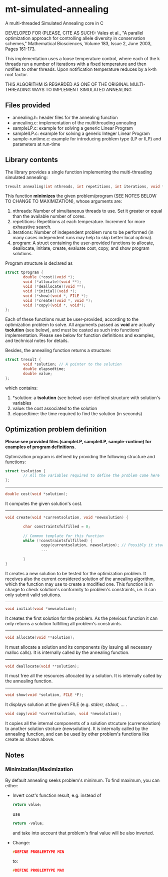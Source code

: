 # mt-simulated-annealing
A multi-threaded Simulated Annealing core in C

DEVELOPED FOR (PLEASE, CITE AS SUCH):
Vales et al., "A parallel optimization approach for controlling allele diversity in conservation schemes,"
Mathematical Biosciences, Volume 183, Issue 2, June 2003, Pages 161-173.

This implementation uses a loose temperature control, where each of the k threads run a number of iterations
with a fixed temperature and then notifies to other threads. Upon notification temperature reduces by 
a k-th root factor.

THIS ALGORITHM IS REGARDED AS ONE OF THE ORIGINAL MULTI-THREADING WAYS TO IMPLEMENT SIMULATED ANNEALING


<h2>Files provided</h2>

<ul>
<li> annealing.h: header files for the annealing function
<li> annealing.c: implementation of the multithreading annealing
<li> sampleLP.c: example for solving a generic Linear Program
<li> sampleILP.c: example for solving a generic Integer Linear Program
<li> sample-runtime.c: example for introducing problem type (LP or ILP) and parameters at run-time
</ul>

<h2>Library contents</h2>

The library provides a single function implementing the multi-threading simulated annealing:<br>

```c
tresult annealing(int nthreads, int repetitions, int iterations, void *program);
```

This function <b>minimizes</b> the given problem/program (SEE NOTES BELOW TO CHANGE TO MAXIMIZATION), whose arguments are:

<ol>
<li> nthreads: Number of simultaneous threads to use. Set it greater or equal than the available number of cores.
<li> repetitions: Repetitions at each temperature. Increment for more exhaustive search. 
<li> iterations: Number of independent problem runs to be performed (in many cases independent runs may help to skip better local optima). 
<li> program: A struct containing the user-provided functions to allocate, deallocate, initiate, create, evaluate cost, copy, and show program solutions.
</ol>

Program structure is declared as 

```c
struct tprogram {
        double (*cost)(void *);
        void (*allocate)(void **);
        void (*deallocate)(void **);
        void (*initial)(void *);
        void (*show)(void *, FILE *);
        void (*create)(void *, void *);
        void (*copy)(void *, void*);
};
```

Each of these functions must be user-provided, according to the optimization problem to solve. All arguments passed as <b>void</b> are actually <b>tsolution</b> (see below), and must be casted as such into functions' implementation. Please see below for function definitions and examples, and technical notes for details. 

Besides, the annealing function returns a structure:

```c
struct tresult {
        void *solution; // A pointer to the solution
        double elapsedtime;
        double value;
};
```

which contains: 

<ol>
<li> *solution: a <b>tsolution</b> (see below) user-defined structure with solution's variables   
<li> value: the cost associated to the solution
<li> elapsedtime: the time required to find the solution (in seconds)
</ol>

<h2>Optimization problem definition</h2>

<b>Please see provided files (sampleLP, sampleILP, sample-runtime) for examples of program definitions.</b>

Optimization program is defined by providing the following structure and functions:

```c
struct tsolution {
        // All the variables required to define the problem come here
};
```
<hr>

```c
double cost(void *solution); 
```

It computes the given solution's cost.

<hr>

```c
void create(void *currentsolution, void *newsolution) {

        char constraintsfulfilled = 0;
        
        // Common template for this function
        while (!constraintsfulfilled) {
                copy(currentsolution, newsolution); // Possibly it starts by creating a copy of the current solution
                ...
                
        }
}
```
It creates a new solution to be tested for the optimization problem. It receives also the current considered solution of the annealing algorithm, which the function may use to create a modified one. This function is in charge to check solution's conformity to problem's constraints, i.e. it can only submit valid solutions.
<hr>

```c
void initial(void *newsolution);
```

It creates the first solution for the problem. As the previous function it can only returns a solution fulfilling all problem's constraints. 
<hr>

```c
void allocate(void **solution);
```
It must allocate a solution and its components (by issuing all necessary malloc calls). It is internally called by the annealing function. 
<hr>

```c
void deallocate(void **solution);
```
It must free all the resources allocated by a solution. It is internally called by the annealing function. 
<hr>


```c
void show(void *solution, FILE *F);
```
It displays solution at the given FILE (e.g. <i> stderr, stdout, ... </i>. 

```c
void copy(void *currentsolution, void *newsolution);
```
It copies all the internal components of a solution strcuture (currensolution) to another solution strcture (newsolution). It is internally called by the annealing function, and can be used by other problem's functions like create as shown above.

<h2>Notes</h2>

<h3> Minimization/Maximization </h3>

By default annealing seeks problem's minimum. To find maximum, you can either:

<ul>
<li> Invert cost's function result, e.g. instead of 

```c
return value;
```

use

```c
return -value;
```

and take into account that problem's final value will be also inverted. 

<li> Change:

```c
#DEFINE PROBLEMTYPE MIN
```

to:

```c
#DEFINE PROBLEMTYPE MAX
```
</ul>



